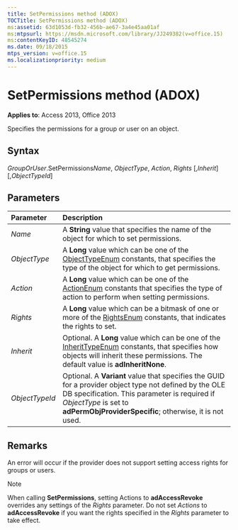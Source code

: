```yaml
---
title: SetPermissions method (ADOX)
TOCTitle: SetPermissions method (ADOX)
ms:assetid: 63d1053d-fb32-456b-ae67-3a4e45aa01af
ms:mtpsurl: https://msdn.microsoft.com/library/JJ249382(v=office.15)
ms:contentKeyID: 48545274
ms.date: 09/18/2015
mtps_version: v=office.15
ms.localizationpriority: medium
---
```


# SetPermissions method (ADOX)

**Applies to**: Access 2013, Office 2013

Specifies the permissions for a group or user on an object.

## Syntax

*GroupOrUser*.SetPermissions*Name*, *ObjectType*, *Action*, *Rights* \[,*Inherit*\] \[,*ObjectTypeId*\]

## Parameters

|Parameter|Description|
|:--------|:----------|
|*Name* |A **String** value that specifies the name of the object for which to set permissions.|
|*ObjectType* |A **Long** value which can be one of the [ObjectTypeEnum](objecttypeenum.md) constants, that specifies the type of the object for which to get permissions.|
|*Action* |A **Long** value which can be one of the [ActionEnum](actionenum.md) constants that specifies the type of action to perform when setting permissions.|
|*Rights* |A **Long** value which can be a bitmask of one or more of the [RightsEnum](rightsenum.md) constants, that indicates the rights to set.|
|*Inherit* |Optional. A **Long** value which can be one of the [InheritTypeEnum](inherittypeenum.md) constants, that specifies how objects will inherit these permissions. The default value is **adInheritNone**.|
|*ObjectTypeId* |Optional. A **Variant** value that specifies the GUID for a provider object type not defined by the OLE DB specification. This parameter is required if *ObjectType* is set to **adPermObjProviderSpecific**; otherwise, it is not used.|

## Remarks

An error will occur if the provider does not support setting access rights for groups or users.

> [!NOTE]
> When calling **SetPermissions**, setting Actions to **adAccessRevoke** overrides any settings of the *Rights* parameter. Do not set *Actions* to **adAccessRevoke** if you want the rights specified in the *Rights* parameter to take effect.
